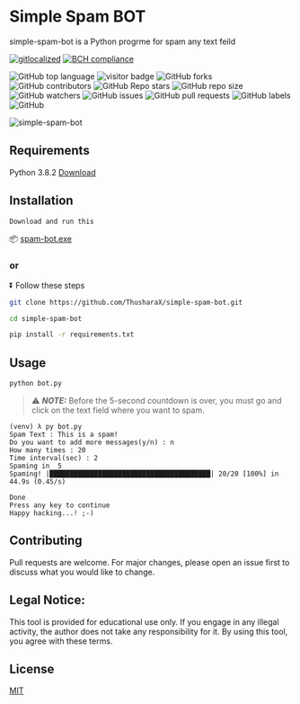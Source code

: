 # Simple Spam BOT

simple-spam-bot is a Python progrme for spam any text feild

[![gitlocalized ](https://gitlocalize.com/repo/6321/si/badge.svg)](https://gitlocalize.com/repo/6321/si?utm_source=badge)
[![BCH compliance](https://bettercodehub.com/edge/badge/ThusharaX/simple-spam-bot?branch=main)](https://bettercodehub.com/)

![GitHub top language](https://img.shields.io/github/languages/top/ThusharaX/simple-spam-bot)
![visitor badge](https://visitor-badge.glitch.me/badge?page_id=ThusharaX.simple-spam-bot)
![GitHub forks](https://img.shields.io/github/forks/ThusharaX/simple-spam-bot?style=social)
![GitHub contributors](https://img.shields.io/github/contributors/ThusharaX/simple-spam-bot)
![GitHub Repo stars](https://img.shields.io/github/stars/ThusharaX/simple-spam-bot?style=social)
![GitHub repo size](https://img.shields.io/github/repo-size/ThusharaX/simple-spam-bot)
![GitHub watchers](https://img.shields.io/github/watchers/ThusharaX/simple-spam-bot?style=social)
![GitHub issues](https://img.shields.io/github/issues/ThusharaX/simple-spam-bot)
![GitHub pull requests](https://img.shields.io/github/issues-pr/ThusharaX/simple-spam-bot)
![GitHub labels](https://img.shields.io/github/labels/ThusharaX/simple-spam-bot/help%20wanted)
![GitHub](https://img.shields.io/github/license/ThusharaX/simple-spam-bot)

![simple-spam-bot](https://socialify.git.ci/ThusharaX/simple-spam-bot/image?description=1&forks=1&language=1&owner=1&pattern=Circuit%20Board&stargazers=1&theme=Dark)

## Requirements

Python 3.8.2
[Download](https://www.python.org/downloads/release/python-382/)

## Installation

```bash
Download and run this
```
📦
[spam-bot.exe](https://github.com/ThusharaX/simple-spam-bot/releases/download/v1.0.0/spam-bot.ThusharaX.exe)

### or

⏬ Follow these steps

```bash
git clone https://github.com/ThusharaX/simple-spam-bot.git
```

```bash
cd simple-spam-bot
```

```bash
pip install -r requirements.txt
```
## Usage

```bash
python bot.py
```

> :warning: **_NOTE:_** Before the 5-second countdown is over, you must go and click on the text field where you want to spam.

```
(venv) λ py bot.py
Spam Text : This is a spam!
Do you want to add more messages(y/n) : n
How many times : 20
Time interval(sec) : 2
Spaming in  5
Spaming! |████████████████████████████████████████| 20/20 [100%] in 44.9s (0.45/s)

Done
Press any key to continue
Happy hacking...! ;-)
```

## Contributing
Pull requests are welcome. For major changes, please open an issue first to discuss what you would like to change.


## Legal Notice:
This tool is provided for educational use only. If you engage in any illegal activity, the author does not take any responsibility for it. By using this tool, you agree with these terms.

## License
[MIT](https://choosealicense.com/licenses/mit/)
